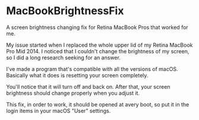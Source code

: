 # MacBookBrightnessFix
A screen brightness changing fix for Retina MacBook Pros that worked for me.

My issue started when I replaced the whole upper lid of my Retina MacBook Pro Mid 2014.
I noticed that I couldn't change the brightness of my screen, so I did a long research seeking for an answer.

I've made a program that's compatible with all the versions of macOS.
Basically what it does is resetting your screen completely.

You'll notice that it will turn off and back on.
After that, your screen brightness should change properly when you adjust it.

This fix, in order to work, it should be opened at avery boot, so put it in the login items in your macOS "User" settings.

